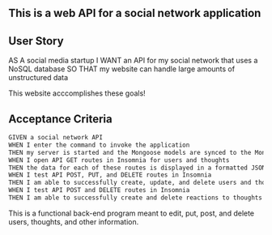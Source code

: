 ## This is a web API for a social network application


## User Story

AS A social media startup
I WANT an API for my social network that uses a NoSQL database
SO THAT my website can handle large amounts of unstructured data


This website acccomplishes these goals!

## Acceptance Criteria

```md
GIVEN a social network API
WHEN I enter the command to invoke the application
THEN my server is started and the Mongoose models are synced to the MongoDB database
WHEN I open API GET routes in Insomnia for users and thoughts
THEN the data for each of these routes is displayed in a formatted JSON
WHEN I test API POST, PUT, and DELETE routes in Insomnia
THEN I am able to successfully create, update, and delete users and thoughts in my database
WHEN I test API POST and DELETE routes in Insomnia
THEN I am able to successfully create and delete reactions to thoughts and add and remove friends to a user’s friend list
```

This is a functional back-end program meant to edit, put, post, and delete users, thoughts, and other information. 
  
